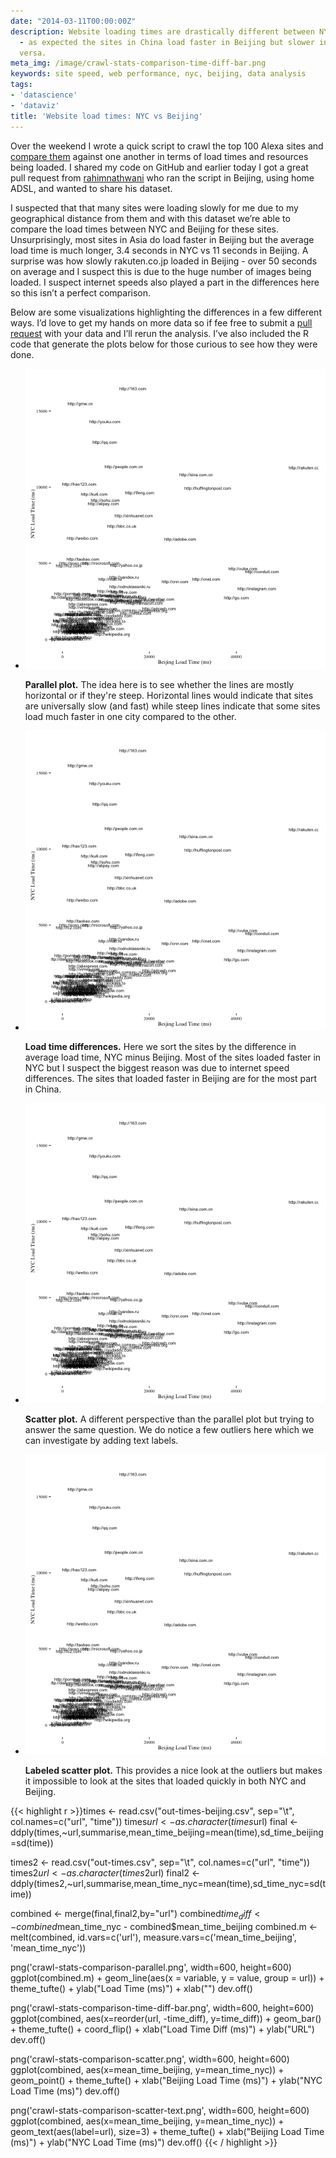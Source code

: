 ```yaml
---
date: "2014-03-11T00:00:00Z"
description: Website loading times are drastically different between NYC and Beijing
  - as expected the sites in China load faster in Beijing but slower in NY and vice
  versa.
meta_img: /image/crawl-stats-comparison-time-diff-bar.png
keywords: site speed, web performance, nyc, beijing, data analysis
tags:
- 'datascience'
- 'dataviz'
title: 'Website load times: NYC vs Beijing'
---
```


Over the weekend I wrote a quick script to crawl the top 100 Alexa sites and <a href="http://dangoldin.com/2014/03/09/examining-the-requests-made-by-the-top-100-sites/">compare them</a> against one another in terms of load times and resources being loaded. I shared my code on GitHub and earlier today I got a great pull request from <a href="https://github.com/rahimnathwani" target="_blank">rahimnathwani</a> who ran the script in Beijing, using home ADSL, and wanted to share his dataset.

I suspected that that many sites were loading slowly for me due to my geographical distance from them and with this dataset we’re able to compare the load times between NYC and Beijing for these sites. Unsurprisingly, most sites in Asia do load faster in Beijing but the average load time is much longer, 3.4 seconds in NYC vs 11 seconds in Beijing. A surprise was how slowly rakuten.co.jp loaded in Beijing - over 50 seconds on average and I suspect this is due to the huge number of images being loaded. I suspect internet speeds also played a part in the differences here so this isn’t a perfect comparison.

Below are some visualizations highlighting the differences in a few different ways. I’d love to get my hands on more data so if fee free to submit a <a href="https://github.com/dangoldin/site-analysis" target="_blank">pull request</a> with your data and I’ll rerun the analysis. I’ve also included the R code that generate the plots below for those curious to see how they were done.

<ul class="thumbnails">
  <li>
    <div class="thumbnail">
      <a href="{{ IMG_PATH }}crawl-stats-comparison-parallel.png">
        <img src="/image/crawl-stats-comparison-scatter-text.png" alt="Load times scatter with text" data-width="600" data-height="600" data-layout="responsive" />
      </a>
      <p>
        <strong>Parallel plot.</strong> The idea here is to see whether the lines are mostly horizontal or if they're steep. Horizontal lines would indicate that sites are universally slow (and fast) while steep lines indicate that some sites load much faster in one city compared to the other.
      </p>
    </div>
  </li>

  <li>
    <div class="thumbnail">
      <a href="{{ IMG_PATH }}crawl-stats-comparison-time-diff-bar.png">
        <img src="/image/crawl-stats-comparison-scatter-text.png" alt="Load times scatter with text" data-width="600" data-height="600" data-layout="responsive" />
      </a>
      <p>
        <strong>Load time differences.</strong> Here we sort the sites by the difference in average load time, NYC minus Beijing. Most of the sites loaded faster in NYC but I suspect the biggest reason was due to internet speed differences. The sites that loaded faster in Beijing are for the most part in China.
      </p>
    </div>
  </li>

  <li>
    <div class="thumbnail">
      <a href="{{ IMG_PATH }}crawl-stats-comparison-scatter.png">
        <img src="/image/crawl-stats-comparison-scatter-text.png" alt="Load times scatter with text" data-width="600" data-height="600" data-layout="responsive" />
      </a>
      <p>
        <strong>Scatter plot.</strong> A different perspective than the parallel plot but trying to answer the same question. We do notice a few outliers here which we can investigate by adding text labels.
      </p>
    </div>
  </li>

  <li>
    <div class="thumbnail">
      <a href="{{ IMG_PATH }}crawl-stats-comparison-scatter-text.png">
        <img src="/image/crawl-stats-comparison-scatter-text.png" alt="Load times scatter with text" data-width="600" data-height="600" data-layout="responsive" />
      </a>
      <p>
        <strong>Labeled scatter plot.</strong> This provides a nice look at the outliers but makes it impossible to look at the sites that loaded quickly in both NYC and Beijing.
      </p>
    </div>
  </li>
</ul>

{{< highlight r >}}times <- read.csv("out-times-beijing.csv", sep="\t", col.names=c("url", "time"))
times$url <- as.character(times$url)
final <- ddply(times,~url,summarise,mean_time_beijing=mean(time),sd_time_beijing=sd(time))

times2 <- read.csv("out-times.csv", sep="\t", col.names=c("url", "time"))
times2$url <- as.character(times2$url)
final2 <- ddply(times2,~url,summarise,mean_time_nyc=mean(time),sd_time_nyc=sd(time))

combined <- merge(final,final2,by="url")
combined$time_diff <- combined$mean_time_nyc - combined$mean_time_beijing
combined.m <- melt(combined, id.vars=c('url'), measure.vars=c('mean_time_beijing', 'mean_time_nyc'))

png('crawl-stats-comparison-parallel.png', width=600, height=600)
ggplot(combined.m) +
  geom_line(aes(x = variable, y = value, group = url)) +
  theme_tufte() +
  ylab("Load Time (ms)") + xlab("")
dev.off()

png('crawl-stats-comparison-time-diff-bar.png', width=600, height=600)
ggplot(combined, aes(x=reorder(url, -time_diff), y=time_diff)) +
  geom_bar() +
  theme_tufte() +
  coord_flip() +
  xlab("Load Time Diff (ms)") +
  ylab("URL")
dev.off()

png('crawl-stats-comparison-scatter.png', width=600, height=600)
ggplot(combined, aes(x=mean_time_beijing, y=mean_time_nyc)) +
  geom_point() +
  theme_tufte() +
  xlab("Beijing Load Time (ms)") +
  ylab("NYC Load Time (ms)")
dev.off()

png('crawl-stats-comparison-scatter-text.png', width=600, height=600)
ggplot(combined, aes(x=mean_time_beijing, y=mean_time_nyc)) +
  geom_text(aes(label=url), size=3) +
  theme_tufte() +
  xlab("Beijing Load Time (ms)") +
  ylab("NYC Load Time (ms)")
dev.off()
{{< / highlight >}}